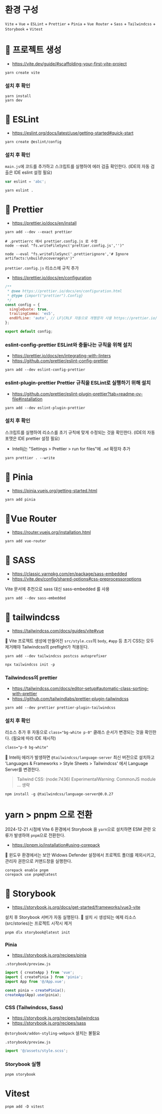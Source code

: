 # 환경 구성

`Vite` + `Vue` + `ESLint` + `Prettier` + `Pinia` + `Vue Router` + `Sass` + `Tailwindcss` + `Storybook` + `Vitest`

# 🍕 프로젝트 생성

- https://vite.dev/guide/#scaffolding-your-first-vite-project

```shell
yarn create vite
```

### 설치 후 확인

```shell
yarn install
yarn dev
```

# 🍔 ESLint

- https://eslint.org/docs/latest/use/getting-started#quick-start

```shell
yarn create @eslint/config
```

### 설치 후 확인

`main.js`에 코드를 추가하고 스크립트를 실행하여 에러 검출 확인한다. (IDE의 자동 검출은 IDE eslint 설정 필요)

```javascript
var eslint = 'abc';
```

```shell
yarn eslint .
```

# 🍟 Prettier

- https://prettier.io/docs/en/install

```shell
yarn add --dev --exact prettier

# .prettierrc 에서 prettier.config.js 로 수정
node --eval "fs.writeFileSync('prettier.config.js','')"

node --eval "fs.writeFileSync('.prettierignore','# Ignore artifacts:\nbuild\ncoverage\n')"
```

`prettier.config.js` 리소스에 규칙 추가

- https://prettier.io/docs/en/configuration

```javascript
/**
 * @see https://prettier.io/docs/en/configuration.html
 * @type {import("prettier").Config}
 */
const config = {
  singleQuote: true,
  trailingComma: 'es5',
  endOfLine: 'auto', // LF|CRLF 자동으로 개행문자 사용 https://prettier.io/docs/en/options.html#end-of-line
};

export default config;
```

### eslint-config-prettier ESLint와 충돌나는 규칙을 위해 설치

- https://prettier.io/docs/en/integrating-with-linters
- https://github.com/prettier/eslint-config-prettier

```shell
yarn add --dev eslint-config-prettier
```

### eslint-plugin-prettier Prettier 규칙을 ESLint로 실행하기 위해 설치

- https://github.com/prettier/eslint-plugin-prettier?tab=readme-ov-file#installation

```shell
yarn add --dev eslint-plugin-prettier
```

### 설치 후 확인

스크립트를 실행하여 리소스를 초기 규칙에 맞게 수정되는 것을 확인한다. (IDE의 자동 포맷은 IDE prettier 설정 필요)

- Intellij는 "Settings > Prettier > run for files"에 `.md` 확장자 추가

```shell
yarn prettier . --write
```

# 🍍 Pinia

- https://pinia.vuejs.org/getting-started.html

```shell
yarn add pinia
```

# 🌭Vue Router

- https://router.vuejs.org/installation.html

```shell
yarn add vue-router
```

# 🍿 SASS

- https://classic.yarnpkg.com/en/package/sass-embedded
- https://vite.dev/config/shared-options#css-preprocessoroptions

Vite 문서에 추천으로 sass 대신 sass-embedded 를 사용

```shell
yarn add --dev sass-embedded
```

# 🌊 tailwindcss

- https://tailwindcss.com/docs/guides/vite#vue

🚨 Vite 프로젝트 생성에 만들어진 `src/style.css`의 `body`, `#app` 등 초기 CSS는 모두 제거해야 Tailwindcss의 preflight가 적용된다.

```shell
yarn add --dev tailwindcss postcss autoprefixer

npx tailwindcss init -p
```

### Tailwindcss의 prettier

- https://tailwindcss.com/docs/editor-setup#automatic-class-sorting-with-prettier
- https://github.com/tailwindlabs/prettier-plugin-tailwindcss

```shell
yarn add --dev prettier prettier-plugin-tailwindcss
```

### 설치 후 확인

리소스 추가 후 자동으로 `class="bg-white p-0"` 클래스 순서가 변경되는 것을 확인한다. (필요에 따라 IDE 재시작)

```html
class="p-0 bg-white"
```

🚨 Intellij 에러가 발생하면 `@tailwindcss/language-server` 최신 버전으로 설치하고 'Languages & Frameworks > Style Sheets > Tailwindcss' 에서 Language Server를 변경한다.

> Tailwind CSS: (node:7436) ExperimentalWarning: CommonJS module ... 생략

```shell
npm install -g @tailwindcss/language-server@0.0.27
```

# yarn > pnpm 으로 전환

2024-12-21 시점에 Vite 6 환경에서 Storybook 을 `yarn`으로 설치하면 ESM 관련 오류가 발생하여 `pnpm`으로 전환한다.

- https://pnpm.io/installation#using-corepack

🚨 윈도우 환경에서는 보안 Widows Defender 설정에서 프로젝트 폴더를 제외시키고, 관리자 권한으로 커맨드창을 실행한다.

```shell
corepack enable pnpm
corepack use pnpm@latest
```

# 📕 Storybook

- https://storybook.js.org/docs/get-started/frameworks/vue3-vite

설치 후 Storybook 서버가 자동 실행된다. 🚨 설치 시 생성되는 예제 리소스(src/stories)는 프로젝트 시작시 제거

```shell
pnpm dlx storybook@latest init
```

### Pinia

- https://storybook.js.org/recipes/pinia

`.storybook/preview.js`

```javascript
import { createApp } from 'vue';
import { createPinia } from 'pinia';
import App from '@/App.vue';

const pinia = createPinia();
createApp(App).use(pinia);
```

### CSS (Tailwindcss, Sass)

- https://storybook.js.org/recipes/tailwindcss
- https://storybook.js.org/recipes/sass

`@storybook/addon-styling-webpack` 설치는 불필요

`.storybook/preview.js`

```javascript
import '@/assets/style.scss';
```

### Storybook 실행

```shell
pnpm storybook
```

# Vitest

```shell
pnpm add -D vitest
```
